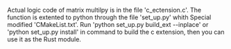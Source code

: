 Actual logic code of matrix multilpy is in the file 'c_ectension.c'. The function is extented to python through the file 'set_up.py' whith Special modified 'CMakeList.txt'.
Run 'python set_up.py build_ext --inplace' or 'python set_up.py install' in command to build the c extension, then you can use it as the Rust module.
